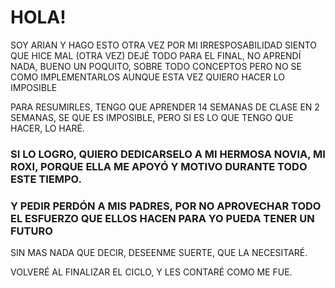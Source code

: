 <h1>HOLA!</h1>
SOY ARIAN Y HAGO ESTO OTRA VEZ POR MI IRRESPOSABILIDAD
SIENTO QUE HICE MAL (OTRA VEZ)
DEJÉ TODO PARA EL FINAL, NO APRENDÍ NADA, BUENO UN POQUITO, SOBRE TODO CONCEPTOS
PERO NO SE COMO IMPLEMENTARLOS
AUNQUE ESTA VEZ QUIERO HACER LO IMPOSIBLE

PARA RESUMIRLES, TENGO QUE APRENDER 14 SEMANAS DE CLASE EN 2 SEMANAS, SE QUE ES IMPOSIBLE, PERO SI ES LO QUE TENGO QUE HACER, LO HARÉ.

<h3>SI LO LOGRO, QUIERO DEDICARSELO A MI HERMOSA NOVIA, MI ROXI, PORQUE ELLA ME APOYÓ Y MOTIVO DURANTE TODO ESTE TIEMPO.</h3>
<h3>Y PEDIR PERDÓN A MIS PADRES, POR NO APROVECHAR TODO EL ESFUERZO QUE ELLOS HACEN PARA YO PUEDA TENER UN FUTURO</h3>

SIN MAS NADA QUE DECIR, DESEENME SUERTE, QUE LA NECESITARÉ.

VOLVERÉ AL FINALIZAR EL CICLO, Y LES CONTARÉ COMO ME FUE.
